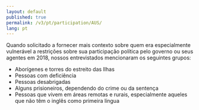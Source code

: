 ```yaml
---
layout: default
published: true
permalink: /v3/pt/participation/AUS/
lang: pt
---
```


Quando solicitado a fornecer mais contexto sobre quem era especialmente vulnerável a restrições sobre sua participação política pelo governo ou seus agentes em 2018, nossos entrevistados mencionaram os seguintes grupos:
- Aborígenes e torres do estreito das Ilhas
- Pessoas com deficiência
- Pessoas desabrigadas
- Alguns prisioneiros, dependendo do crime ou da sentença
- Pessoas que vivem em áreas remotas e rurais, especialmente aqueles que não têm o inglês como primeira língua

